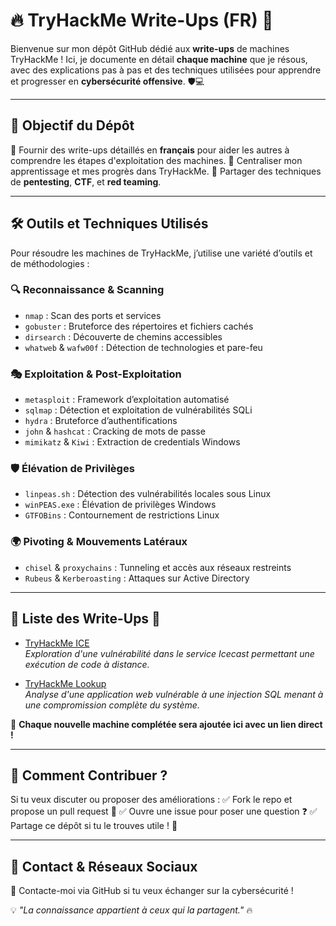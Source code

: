 # 🔥 TryHackMe Write-Ups (FR) 🚀

Bienvenue sur mon dépôt GitHub dédié aux **write-ups** de machines TryHackMe ! Ici, je documente en détail **chaque machine** que je résous, avec des explications pas à pas et des techniques utilisées pour apprendre et progresser en **cybersécurité offensive**. 🛡️💻

---

## 🎯 Objectif du Dépôt
📌 Fournir des write-ups détaillés en **français** pour aider les autres à comprendre les étapes d'exploitation des machines.
📌 Centraliser mon apprentissage et mes progrès dans TryHackMe.
📌 Partager des techniques de **pentesting**, **CTF**, et **red teaming**.

---

## 🛠️ Outils et Techniques Utilisés
Pour résoudre les machines de TryHackMe, j’utilise une variété d’outils et de méthodologies :

### 🔍 **Reconnaissance & Scanning**
- `nmap` : Scan des ports et services
- `gobuster` : Bruteforce des répertoires et fichiers cachés
- `dirsearch` : Découverte de chemins accessibles
- `whatweb` & `wafw00f` : Détection de technologies et pare-feu

### 🎭 **Exploitation & Post-Exploitation**
- `metasploit` : Framework d’exploitation automatisé
- `sqlmap` : Détection et exploitation de vulnérabilités SQLi
- `hydra` : Bruteforce d’authentifications
- `john` & `hashcat` : Cracking de mots de passe
- `mimikatz` & `Kiwi` : Extraction de credentials Windows

### 🛡️ **Élévation de Privilèges**
- `linpeas.sh` : Détection des vulnérabilités locales sous Linux
- `winPEAS.exe` : Élévation de privilèges Windows
- `GTFOBins` : Contournement de restrictions Linux

### 🌍 **Pivoting & Mouvements Latéraux**
- `chisel` & `proxychains` : Tunneling et accès aux réseaux restreints
- `Rubeus` & `Kerberoasting` : Attaques sur Active Directory

---

## 📂 Liste des Write-Ups 📜

- [TryHackMe ICE](WriteUps/Ice/TryHackMe_Ice_WriteUp.md)  
  *Exploration d'une vulnérabilité dans le service Icecast permettant une exécution de code à distance.*

- [TryHackMe Lookup](WriteUps/Lookup/TryHackMe_Lookup_WriteUp.md)  
  *Analyse d'une application web vulnérable à une injection SQL menant à une compromission complète du système.*


🚀 **Chaque nouvelle machine complétée sera ajoutée ici avec un lien direct !**

---

## 📢 Comment Contribuer ?
Si tu veux discuter ou proposer des améliorations :
✅ Fork le repo et propose un pull request 📌
✅ Ouvre une issue pour poser une question ❓
✅ Partage ce dépôt si tu le trouves utile ! 🙌

---

## 📌 Contact & Réseaux Sociaux
📧 Contacte-moi via GitHub si tu veux échanger sur la cybersécurité !

💡 *"La connaissance appartient à ceux qui la partagent."* 🔥
